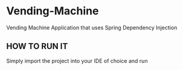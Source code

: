 # Vending-Machine
Vending Machine Application that uses Spring Dependency Injection

## HOW TO RUN IT

Simply import the project into your IDE of choice and run
